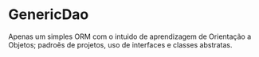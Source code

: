 # GenericDao

Apenas um simples ORM com o intuido de aprendizagem de Orientação a Objetos; padroẽs de projetos, uso de interfaces e classes abstratas.
